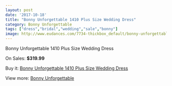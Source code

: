 ```yaml
---
layout: post
date: '2017-10-18'
title: "Bonny Unforgettable 1410 Plus Size Wedding Dress"
category: Bonny Unforgettable
tags: ["dress","bridal","wedding","sale","bonny"]
image: http://www.eudances.com/7734-thickbox_default/bonny-unforgettable-1410-plus-size-wedding-dress.jpg
---
```

Bonny Unforgettable 1410 Plus Size Wedding Dress

On Sales: **$319.99**
<a href="https://www.eudances.com/en/bonny-unforgettable/2733-bonny-unforgettable-1410-plus-size-wedding-dress.html"><amp-img layout="responsive" width="600" height="600" src="//www.eudances.com/7734-thickbox_default/bonny-unforgettable-1410-plus-size-wedding-dress.jpg" alt="Bonny Unforgettable 1410 Plus Size Wedding Dress 0" /></a>
<a href="https://www.eudances.com/en/bonny-unforgettable/2733-bonny-unforgettable-1410-plus-size-wedding-dress.html"><amp-img layout="responsive" width="600" height="600" src="//www.eudances.com/7736-thickbox_default/bonny-unforgettable-1410-plus-size-wedding-dress.jpg" alt="Bonny Unforgettable 1410 Plus Size Wedding Dress 1" /></a>
<a href="https://www.eudances.com/en/bonny-unforgettable/2733-bonny-unforgettable-1410-plus-size-wedding-dress.html"><amp-img layout="responsive" width="600" height="600" src="//www.eudances.com/7735-thickbox_default/bonny-unforgettable-1410-plus-size-wedding-dress.jpg" alt="Bonny Unforgettable 1410 Plus Size Wedding Dress 2" /></a>

Buy it: [Bonny Unforgettable 1410 Plus Size Wedding Dress](https://www.eudances.com/en/bonny-unforgettable/2733-bonny-unforgettable-1410-plus-size-wedding-dress.html "Bonny Unforgettable 1410 Plus Size Wedding Dress")

View more: [Bonny Unforgettable](https://www.eudances.com/en/41-bonny-unforgettable "Bonny Unforgettable")